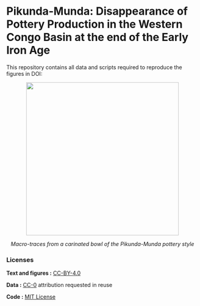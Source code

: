 # Pikunda-Munda: Disappearance of Pottery Production in the Western Congo Basin at the end of the Early Iron Age

This repository contains all data and scripts required to reproduce the figures in DOI:

<p align="center">
<img src="mt_MUN87_211-5_2-01.jpg" width="400" />
</p>
<p align="center">
<em>Macro-traces from a carinated bowl of the Pikunda-Munda pottery style</em>
</p>

### Licenses

**Text and figures :** [CC-BY-4.0](http://creativecommons.org/licenses/by/4.0/)

**Data :** [CC-0](http://creativecommons.org/publicdomain/zero/1.0/)
attribution requested in reuse

**Code :** [MIT License](https://opensource.org/licenses/MIT)
